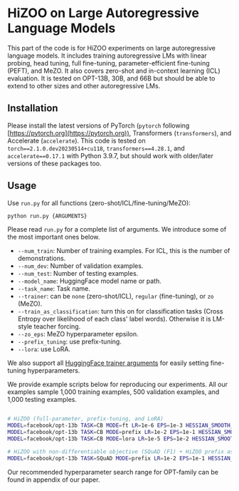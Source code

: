 # HiZOO on Large Autoregressive Language Models

This part of the code is for HiZOO experiments on large autoregressive language models. It includes training autoregressive LMs with linear probing, head tuning, full fine-tuning, parameter-efficient fine-tuning (PEFT), and MeZO. It also covers zero-shot and in-context learning (ICL) evaluation. It is tested on OPT-13B, 30B, and 66B but should be able to extend to other sizes and other autoregressive LMs.


## Installation

Please install the latest versions of PyTorch (`pytorch` following [https://pytorch.org](https://pytorch.org)), Transformers (`transformers`), and Accelerate (`accelerate`). This code is tested on `torch==2.1.0.dev20230514+cu118`, `transformers==4.28.1`, and `accelerate==0.17.1` with Python 3.9.7, but should work with older/later versions of these packages too.

## Usage

Use `run.py` for all functions (zero-shot/ICL/fine-tuning/MeZO):
```bash
python run.py {ARGUMENTS}
```

Please read `run.py` for a complete list of arguments. We introduce some of the most important ones below. 
* `--num_train`: Number of training examples. For ICL, this is the number of demonstrations.
* `--num_dev`: Number of validation examples.
* `--num_test`: Number of testing examples.
* `--model_name`: HuggingFace model name or path.
* `--task_name`: Task name.
* `--trainer`: can be `none` (zero-shot/ICL), `regular` (fine-tuning), or `zo` (MeZO).
* `--train_as_classification`: turn this on for classification tasks (Cross Entropy over likelihood of each class' label words). Otherwise it is LM-style teacher forcing.
* `--zo_eps`: MeZO hyperparameter epsilon.
* `--prefix_tuning`: use prefix-tuning. 
* `--lora`: use LoRA.

We also support all [HuggingFace trainer arguments](https://github.com/huggingface/transformers/blob/main/src/transformers/training_args.py) for easily setting fine-tuning hyperparameters.

We provide example scripts below for reproducing our experiments. All our examples sample 1,000 
training examples, 500 validation examples, and 1,000 testing examples. 
```bash

# HiZOO (full-parameter, prefix-tuning, and LoRA)
MODEL=facebook/opt-13b TASK=CB MODE=ft LR=1e-6 EPS=1e-3 HESSIAN_SMOOTH_TYPE=constant1e-10 bash HiZOO.sh
MODEL=facebook/opt-13b TASK=CB MODE=prefix LR=1e-2 EPS=1e-1 HESSIAN_SMOOTH_TYPE=constant1e-10 bash HiZOO.sh
MODEL=facebook/opt-13b TASK=CB MODE=lora LR=1e-5 EPS=1e-2 HESSIAN_SMOOTH_TYPE=constant1e-6 bash HiZOO.sh

# HiZOO with non-differentiable objective (SQuAD (F1) + HiZOO prefix as an example)
MODEL=facebook/opt-13b TASK=SQuAD MODE=prefix LR=1e-2 EPS=1e-1 HESSIAN_SMOOTH_TYPE=constant1e-4 bash HiZOO.sh --non_diff --evaluation_strategy no --save_strategy no --save_model
```

Our recommended hyperparameter search range for OPT-family can be found
in appendix of our paper.
